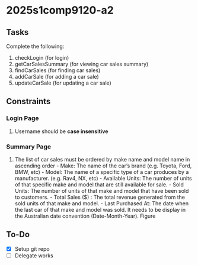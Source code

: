 # 2025s1comp9120-a2

## Tasks

Complete the following:

1. checkLogin (for login)
2. getCarSalesSummary (for viewing car sales summary)
3. findCarSales (for finding car sales)
4. addCarSale (for adding a car sale)
5. updateCarSale (for updating a car sale)

## Constraints

### Login Page

1. Username should be **case insensitive**

### Summary Page

1. The list of car sales must be ordered by make name and model name in ascending order - Make: The name of the car’s brand (e.g. Toyota, Ford, BMW, etc) - Model: The name of a specific type of a car produces by a manufacturer. (e.g. Rav4, NX, etc) - Available Units: The number of units of that specific make and model that are still available for sale. - Sold Units: The number of units of that make and model that have been sold to customers. - Total Sales ($) : The total revenue generated from the sold units of that make and model. - Last Purchased At: The date when the last car of that make and model was sold. It needs to be display in the Australian date convention (Date-Month-Year).
   Figure

## To-Do

- [x] Setup git repo
- [ ] Delegate works
